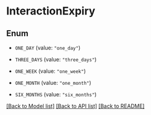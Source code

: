 # InteractionExpiry

## Enum


* `ONE_DAY` (value: `"one_day"`)

* `THREE_DAYS` (value: `"three_days"`)

* `ONE_WEEK` (value: `"one_week"`)

* `ONE_MONTH` (value: `"one_month"`)

* `SIX_MONTHS` (value: `"six_months"`)


[[Back to Model list]](../README.md#documentation-for-models) [[Back to API list]](../README.md#documentation-for-api-endpoints) [[Back to README]](../README.md)


